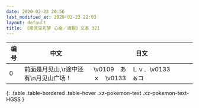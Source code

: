 ```yaml
---
date: 2020-02-23 20:56
last_modified_at: 2020-02-23 22:03
layout: default
title: 《精灵宝可梦 心金／魂银》文本 321
---
```

| 编号 | 中文 | 日文 |
| ---- | ---- | ---- |
| 0 | 前面是月见山,\r途中还有\n月见山广场！ | \v0109　あ　Ｌｖ．\v0133　　　ｘ　\v0133　ぁコ |
{: .table .table-bordered .table-hover .xz-pokemon-text .xz-pokemon-text-HGSS }